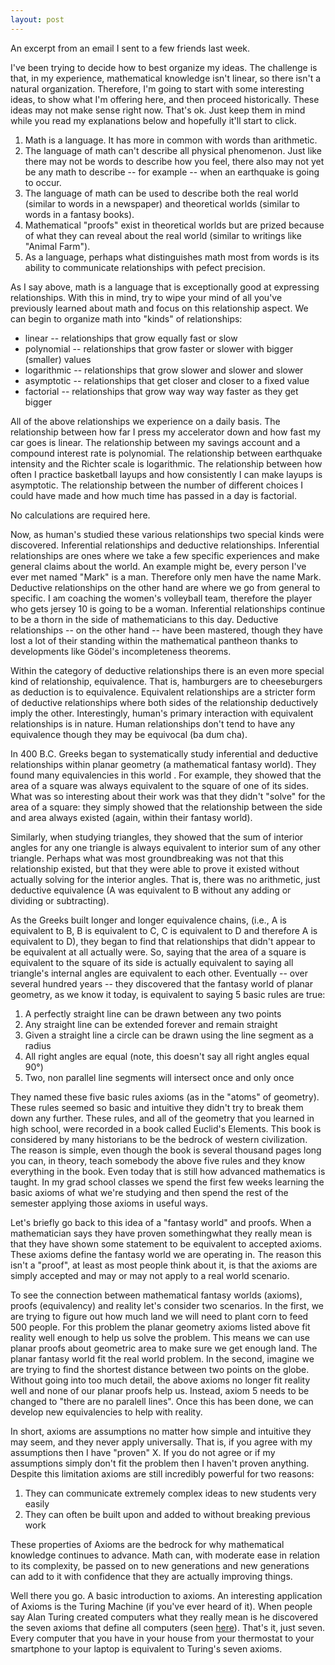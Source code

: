 ```yaml
---
layout: post
---
```

An excerpt from an email I sent to a few friends last week.

I've been trying to decide how to best organize my ideas. The challenge is that, in my experience, mathematical knowledge isn't linear, so there isn't a natural organization. Therefore, I'm going to start with some interesting ideas, to show what I'm offering here, and then proceed historically. These ideas may not make sense right now. That's ok. Just keep them in mind while you read my explanations below and hopefully it'll start to click.

1. Math is a language. It has more in common with words than arithmetic.
2. The language of math can't describe all physical phenomenon. Just like there may not be words to describe how you feel, there also may not yet be any math to describe -- for example -- when an earthquake is going to occur.
3. The language of math can be used to describe both the real world (similar to words in a newspaper) and theoretical worlds (similar to words in a fantasy books).
4. Mathematical "proofs" exist in theoretical worlds but are prized because of what they can reveal about the real world (similar to writings like "Animal Farm").
5. As a language, perhaps what distinguishes math most from words is its ability to communicate relationships with pefect precision.

As I say above, math is a language that is exceptionally good at expressing relationships. With this in mind, try to wipe your mind of all you've previously learned about math and focus on this relationship aspect. We can begin to organize math into "kinds" of relationships: 

+ linear -- relationships that grow equally fast or slow
+ polynomial -- relationships that grow faster or slower with bigger (smaller) values
+ logarithmic -- relationships that grow slower and slower and slower
+ asymptotic -- relationships that get closer and closer to a fixed value
+ factorial -- relationships that grow way way way faster as they get bigger

All of the above relationships we experience on a daily basis. The relationship between how far I press my accelerator down and how fast my car goes is linear. The relationship between my savings account and a compound interest rate is polynomial. The relationship between earthquake intensity and the Richter scale is logarithmic. The relationship between how often I practice basketball layups and how consistently I can make layups is asymptotic. The relationship between the number of different choices I could have made and how much time has passed in a day is factorial.

No calculations are required here.

Now, as human's studied these various relationships two special kinds were discovered. Inferential relationships and deductive relationships. Inferential relationships are ones where we take a few specific experiences and make general claims about the world. An example might be, every person I've ever met named "Mark" is a man. Therefore only men have the name Mark. Deductive relationships on the other hand are where we go from general to specific. I am coaching the women's volleyball team, therefore the player who gets jersey 10 is going to be a woman. Inferential relationships continue to be a thorn in the side of mathematicians to this day. Deductive relationships -- on the other hand -- have been mastered, though they have lost a lot of their standing within the mathematical pantheon thanks to developments like Gödel's incompleteness theorems.

Within the category of deductive relationships there is an even more special kind of relationship, equivalence. That is, hamburgers are to cheeseburgers as deduction is to equivalence. Equivalent relationships are a stricter form of deductive relationships where both sides of the relationship deductively imply the other. Interestingly, human's primary interaction with equivalent relationships is in nature. Human relationships don't tend to have any equivalence though they may be equivocal (ba dum cha).

In 400 B.C. Greeks began to systematically study inferential and deductive relationships within planar geometry (a mathematical fantasy world). They found many equivalencies in this world . For example, they showed that the area of a square was always equivalent to the square of one of its sides. What was so interesting about their work was that they didn't "solve" for the area of a square: they simply showed that the relationship between the side and area always existed (again, within their fantasy world).

Similarly, when studying triangles, they showed that the sum of interior angles for any one triangle is always equivalent to interior sum of any other triangle. Perhaps what was most groundbreaking was not that this relationship existed, but that they were able to prove it existed without actually solving for the interior angles. That is, there was no arithmetic, just deductive equivalence (A was equivalent to B without any adding or dividing or subtracting).

As the Greeks built longer and longer equivalence chains, (i.e., A is equivalent to B, B is equivalent to C, C is equivalent to D and therefore A is equivalent to D), they began to find that relationships that didn't appear to be equivalent at all actually were. So, saying that the area of a square is equivalent to the square of its side is actually equivalent to saying all triangle's internal angles are equivalent to each other. Eventually -- over several hundred years -- they discovered that the fantasy world of planar geometry, as we know it today, is equivalent to saying 5 basic rules are true:

1. A perfectly straight line can be drawn between any two points
2. Any straight line can be extended forever and remain straight
3. Given a straight line a circle can be drawn using the line segment as a radius
4. All right angles are equal (note, this doesn't say all right angles equal 90°)
5. Two, non parallel line segments will intersect once and only once

They named these five basic rules axioms (as in the "atoms" of geometry). These rules seemed so basic and intuitive they didn't try to break them down any further. These rules, and all of the geometry that you learned in high school, were recorded in a book called Euclid's Elements. This book is considered by many historians to be the bedrock of western civilization. The reason is simple, even though the book is several thousand pages long you can, in theory, teach somebody the above five rules and they know everything in the book. Even today that is still how advanced mathematics is taught. In my grad school classes we spend the first few weeks learning the basic axioms of what we're studying and then spend the rest of the semester applying those axioms in useful ways.

Let's briefly go back to this idea of a "fantasy world" and proofs. When a mathematician says they have proven somethingwhat they really mean is that they have shown some statement to be equivalent to accepted axioms. These axioms define the fantasy world we are operating in. The reason this isn't a "proof", at least as most people think about it, is that the axioms are simply accepted and may or may not apply to a real world scenario. 

To see the connection between mathematical fantasy worlds (axioms), proofs (equivalency) and reality let's consider two scenarios. In the first, we are trying to figure out how much land we will need to plant corn to feed 500 people. For this problem the planar geometry axioms listed above fit reality well enough to help us solve the problem. This means we can use planar proofs about geometric area to make sure we get enough land. The planar fantasy world fit the real world problem. In the second, imagine we are trying to find the shortest distance between two points on the globe. Without going into too much detail, the above axioms no longer fit reality well and none of our planar proofs help us. Instead, axiom 5 needs to be changed to "there are no paralell lines". Once this has been done, we can develop new equivalencies to help with reality.

In short, axioms are assumptions no matter how simple and intuitive they may seem, and they never apply universally. That is, if you agree with my assumptions then I have "proven" X. If you do not agree or if my assumptions simply don't fit the problem then I haven't proven anything. Despite this limitation axioms are still incredibly powerful for two reasons:

1. They can communicate extremely complex ideas to new students very easily
2. They can often be built upon and added to without breaking previous work 

These properties of Axioms are the bedrock for why mathematical knowledge continues to advance. Math can, with moderate ease in relation to its complexity, be passed on to new generations and new generations can add to it with confidence that they are actually improving things.

Well there you go. A basic introduction to axioms. An interesting application of Axioms is the Turing Machine (if you've ever heard of it). When people say Alan Turing created computers what they really mean is he discovered the seven axioms that define all computers (seen [here](https://en.wikipedia.org/wiki/Turing_machine#Formal_definition)). That's it, just seven. Every computer that you have in your house from your thermostat to your smartphone to your laptop is equivalent to Turing's seven axioms.
